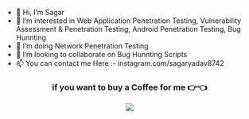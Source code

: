 - 👋 Hi, I’m Sagar
- 👀 I’m interested in Web Application Penetration Testing, Vulnerability Assessment & Penetration Testing, Android Penetration Testing, Bug Hunnting
- 🌱 I’m doing Network Penetration Testing
- 💞️ I’m looking to collaborate on Bug Hunnting Scripts
- 📫 You can contact me Here :- instagram.com/sagaryadav8742



<h3 align="center"> if you want to buy a Coffee for me 👉👈
<p></P>
<a href="https://www.buymeacoffee.com/sagaryadav8742"><img src="https://img.buymeacoffee.com/button-api/?text=Buy me a coffee&emoji=☕&slug=sagaryadav8742&button_colour=14bdb2&font_colour=000000&font_family=Cookie&outline_colour=000000&coffee_colour=FFDD00"></a>
</h3>
